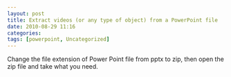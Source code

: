 ```yaml
---
layout: post
title: Extract videos (or any type of object) from a PowerPoint file
date: 2010-08-29 11:16
categories: 
tags: [powerpoint, Uncategorized]
---
```


Change the file extension of Power Point file from pptx to zip, then open the zip file and take what you need.
